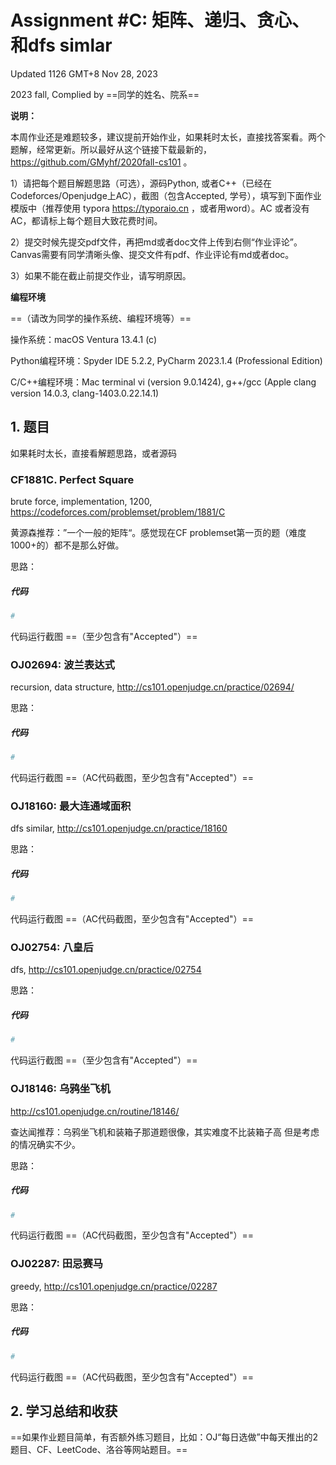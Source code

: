 # Assignment #C: 矩阵、递归、贪心、和dfs simlar

Updated 1126 GMT+8 Nov 28, 2023

2023 fall, Complied by ==同学的姓名、院系==



**说明：**

本周作业还是难题较多，建议提前开始作业，如果耗时太⻓，直接找答案看。两个题解，经常更新。所以最好从这个链接下载最新的，https://github.com/GMyhf/2020fall-cs101 。

1）请把每个题目解题思路（可选），源码Python, 或者C++（已经在Codeforces/Openjudge上AC），截图（包含Accepted, 学号），填写到下面作业模版中（推荐使用 typora https://typoraio.cn ，或者用word）。AC 或者没有AC，都请标上每个题目大致花费时间。

2）提交时候先提交pdf文件，再把md或者doc文件上传到右侧“作业评论”。Canvas需要有同学清晰头像、提交文件有pdf、作业评论有md或者doc。

3）如果不能在截止前提交作业，请写明原因。



**编程环境**

==（请改为同学的操作系统、编程环境等）==

操作系统：macOS Ventura 13.4.1 (c)

Python编程环境：Spyder IDE 5.2.2, PyCharm 2023.1.4 (Professional Edition)

C/C++编程环境：Mac terminal vi (version 9.0.1424), g++/gcc (Apple clang version 14.0.3, clang-1403.0.22.14.1)



## 1. 题目

如果耗时太⻓，直接看解题思路，或者源码



### CF1881C. Perfect Square

brute force, implementation, 1200, https://codeforces.com/problemset/problem/1881/C

黄源森推荐：”一个一般的矩阵“。感觉现在CF problemset第一页的题（难度1000+的）都不是那么好做。



思路：



##### 代码

```python
# 

```



代码运行截图 ==（至少包含有"Accepted"）==





### OJ02694: 波兰表达式

recursion, data structure,  http://cs101.openjudge.cn/practice/02694/



思路：



##### 代码

```python
# 

```



代码运行截图 ==（AC代码截图，至少包含有"Accepted"）==





### OJ18160: 最大连通域面积

dfs similar, http://cs101.openjudge.cn/practice/18160



思路：



##### 代码

```python
# 

```



代码运行截图 ==（AC代码截图，至少包含有"Accepted"）==





### OJ02754: 八皇后

dfs, http://cs101.openjudge.cn/practice/02754



思路：



##### 代码

```python
# 

```



代码运行截图 ==（至少包含有"Accepted"）==





### OJ18146: 乌鸦坐飞机

http://cs101.openjudge.cn/routine/18146/

查达闻推荐：乌鸦坐飞机和装箱子那道题很像，其实难度不比装箱子高 但是考虑的情况确实不少。



思路：



##### 代码

```python
# 

```



代码运行截图 ==（AC代码截图，至少包含有"Accepted"）==





### OJ02287: 田忌赛马

greedy, http://cs101.openjudge.cn/practice/02287



思路：



##### 代码

```python
# 

```



代码运行截图 ==（AC代码截图，至少包含有"Accepted"）==





## 2. 学习总结和收获

==如果作业题目简单，有否额外练习题目，比如：OJ“每日选做”中每天推出的2题目、CF、LeetCode、洛谷等网站题目。==





